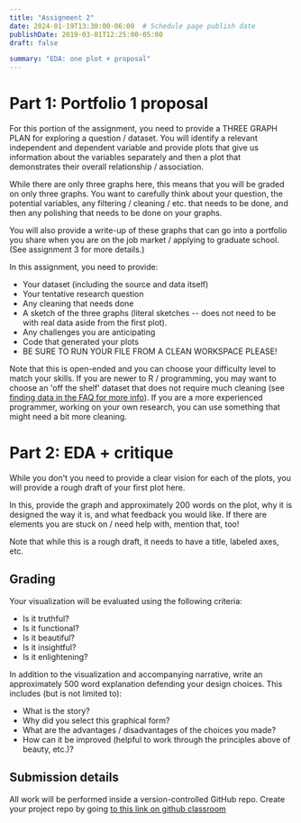 ```yaml
---
title: "Assignment 2"
date: 2024-01-19T13:30:00-06:00  # Schedule page publish date
publishDate: 2019-03-01T12:25:00-05:00
draft: false

summary: "EDA: one plot + proposal"
---
```


# Part 1: Portfolio 1 proposal

For this portion of the assignment, you need to provide a THREE GRAPH PLAN for exploring a question / dataset. You will identify a relevant independent and dependent variable and provide plots that give us information about the variables separately and then a plot that demonstrates their overall relationship / association.

While there are only three graphs here, this means that you will be graded on only three graphs. You want to carefully think about your question, the potential variables, any filtering / cleaning / etc. that needs to be done, and then any polishing that needs to be done on your graphs.

You will also provide a write-up of these graphs that can go into a portfolio you share when you are on the job market / applying to graduate school. (See assignment 3 for more details.)

In this assignment, you need to provide:

-   Your dataset (including the source and data itself)
-   Your tentative research question
-   Any cleaning that needs done
-   A sketch of the three graphs (literal sketches -- does not need to be with real data aside from the first plot).
-   Any challenges you are anticipating
-   Code that generated your plots
-   BE SURE TO RUN YOUR FILE FROM A CLEAN WORKSPACE PLEASE!

Note that this is open-ended and you can choose your difficulty level to match your skills. If you are newer to R / programming, you may want to choose an 'off the shelf' dataset that does not require much cleaning (see [finding data in the FAQ for more info](https://macs40700.netlify.app/faq/)). If you are a more experienced programmer, working on your own research, you can use something that might need a bit more cleaning.

# Part 2: EDA + critique

While you don't you need to provide a clear vision for each of the plots, you will provide a rough draft of your first plot here.

In this, provide the graph and approximately 200 words on the plot, why it is designed the way it is, and what feedback you would like. If there are elements you are stuck on / need help with, mention that, too!

Note that while this is a rough draft, it needs to have a title, labeled axes, etc.

## Grading

Your visualization will be evaluated using the following criteria:

-   Is it truthful?
-   Is it functional?
-   Is it beautiful?
-   Is it insightful?
-   Is it enlightening?

In addition to the visualization and accompanying narrative, write an approximately 500 word explanation defending your design choices. This includes (but is not limited to):

-   What is the story?
-   Why did you select this graphical form?
-   What are the advantages / disadvantages of the choices you made?
-   How can it be improved (helpful to work through the principles above of beauty, etc.)?

## Submission details

All work will be performed inside a version-controlled GitHub repo. Create your project repo by going [to this link on github classroom](https://classroom.github.com/a/r_vTsv6J)
